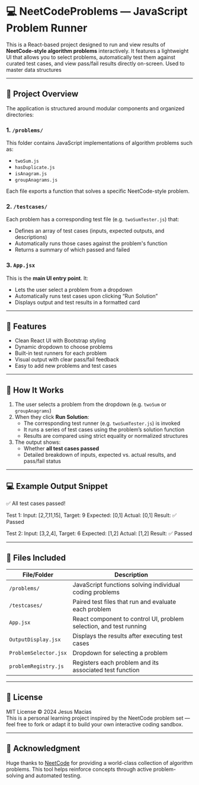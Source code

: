 # 💻 NeetCodeProblems — JavaScript Problem Runner

This is a React-based project designed to run and view results of **NeetCode-style algorithm problems** interactively. It features a lightweight UI that allows you to select problems, automatically test them against curated test cases, and view pass/fail results directly on-screen. Used to master data structures

---

## 📌 Project Overview

The application is structured around modular components and organized directories:

### 1. `/problems/`
This folder contains JavaScript implementations of algorithm problems such as:
- `twoSum.js`
- `hasDuplicate.js`
- `isAnagram.js`
- `groupAnagrams.js`

Each file exports a function that solves a specific NeetCode-style problem.

### 2. `/testcases/`
Each problem has a corresponding test file (e.g. `twoSumTester.js`) that:
- Defines an array of test cases (inputs, expected outputs, and descriptions)
- Automatically runs those cases against the problem's function
- Returns a summary of which passed and failed

### 3. `App.jsx`
This is the **main UI entry point**. It:
- Lets the user select a problem from a dropdown
- Automatically runs test cases upon clicking “Run Solution”
- Displays output and test results in a formatted card

---

## 🎯 Features

- Clean React UI with Bootstrap styling
- Dynamic dropdown to choose problems
- Built-in test runners for each problem
- Visual output with clear pass/fail feedback
- Easy to add new problems and test cases

---

## 🧠 How It Works

1. The user selects a problem from the dropdown (e.g. `twoSum` or `groupAnagrams`)
2. When they click **Run Solution**:
   - The corresponding test runner (e.g. `twoSumTester.js`) is invoked
   - It runs a series of test cases using the problem’s solution function
   - Results are compared using strict equality or normalized structures
3. The output shows:
   - Whether **all test cases passed**
   - Detailed breakdown of inputs, expected vs. actual results, and pass/fail status

---

## 💻 Example Output Snippet
✅ All test cases passed!

Test 1:
Input: [2,7,11,15], Target: 9
Expected: [0,1]
Actual: [0,1]
Result: ✅ Passed

Test 2:
Input: [3,2,4], Target: 6
Expected: [1,2]
Actual: [1,2]
Result: ✅ Passed

---

## 📁 Files Included

| File/Folder         | Description |
|---------------------|-------------|
| `/problems/`        | JavaScript functions solving individual coding problems |
| `/testcases/`       | Paired test files that run and evaluate each problem |
| `App.jsx`           | React component to control UI, problem selection, and test running |
| `OutputDisplay.jsx` | Displays the results after executing test cases |
| `ProblemSelector.jsx` | Dropdown for selecting a problem |
| `problemRegistry.js`| Registers each problem and its associated test function |

---

## 📜 License

MIT License © 2024 Jesus Macias  
This is a personal learning project inspired by the NeetCode problem set — feel free to fork or adapt it to build your own interactive coding sandbox.

---

## 🙏 Acknowledgment

Huge thanks to [NeetCode](https://neetcode.io/) for providing a world-class collection of algorithm problems. This tool helps reinforce concepts through active problem-solving and automated testing.
